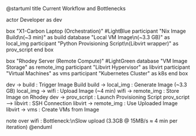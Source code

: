 
@startuml
title Current Workflow and Bottlenecks

actor Developer as dev

box "X1-Carbon Laptop (Orchestration)" #LightBlue
  participant "Nix Image Build\n(~3 min)" as build
  database "Local VM Image\n(~3.3 GB)" as local_img
  participant "Python Provisioning Script\n(Libvirt wrapper)" as prov_script
end box


box "Rhodey Server (Remote Compute)" #LightGreen
  database "VM Image Storage" as remote_img
  participant "Libvirt Hypervisor" as libvirt
  participant "Virtual Machines" as vms
  participant "Kubernetes Cluster" as k8s
end box

dev -> build : Trigger Image Build
build -> local_img : Generate Image (~3.3 GB)
local_img -> wifi : Upload Image (~4 min)
wifi -> remote_img : Store Image on Rhodey
dev -> prov_script : Launch Provisioning Script
prov_script --> libvirt : SSH Connection
libvirt -> remote_img : Use Uploaded Image
libvirt -> vms : Create VMs from Image

note over wifi : Bottleneck:\nSlow upload (3.3GB @ 15MB/s ≈ 4 min per iteration)
@enduml